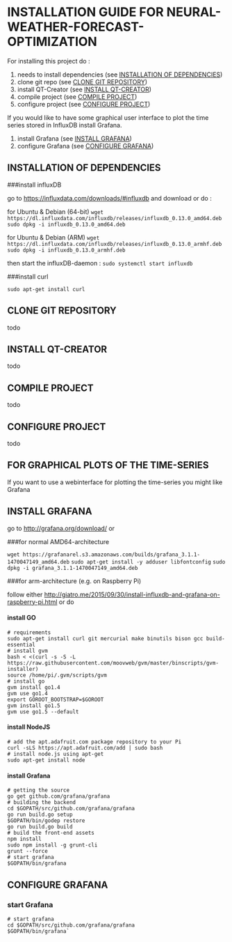 # INSTALLATION GUIDE FOR NEURAL-WEATHER-FORECAST-OPTIMIZATION

For installing this project do :

1. needs to install dependencies (see [INSTALLATION OF DEPENDENCIES](#DEPENDENCIES))
2. clone git repo (see [CLONE GIT REPOSITORY](#CLONE))
3. install QT-Creator (see [INSTALL QT-CREATOR](#QT))
4. compile project (see [COMPILE PROJECT](#COMPILE))
5. configure project (see [CONFIGURE PROJECT](#CONFIGURE))

If you would like to have some graphical user interface to plot the time series stored in InfluxDB install Grafana.

1. install Grafana (see [INSTALL GRAFANA](#INSTALL_GRAFANA))
2. configure Grafana (see [CONFIGURE GRAFANA](#CONFIGURE_GRAFANA))

## <a name="DEPENDENCIES"></a> INSTALLATION OF DEPENDENCIES

###install influxDB

go to https://influxdata.com/downloads/#influxdb and download or do : 

for Ubuntu & Debian (64-bit)
`wget https://dl.influxdata.com/influxdb/releases/influxdb_0.13.0_amd64.deb`
`sudo dpkg -i influxdb_0.13.0_amd64.deb `

for Ubuntu & Debian (ARM)
`wget https://dl.influxdata.com/influxdb/releases/influxdb_0.13.0_armhf.deb`
`sudo dpkg -i influxdb_0.13.0_armhf.deb`

then start the influxDB-daemon :
`sudo systemctl start influxdb`


###install curl

`sudo apt-get install curl`

## <a name="CLONE"></a> CLONE GIT REPOSITORY
todo
## <a name="QT"></a> INSTALL QT-CREATOR
todo
## <a name="COMPILE"></a> COMPILE PROJECT
todo
## <a name="CONFIGURE"></a> CONFIGURE PROJECT
todo

## FOR GRAPHICAL PLOTS OF THE TIME-SERIES
If you want to use a webinterface for plotting the time-series you might like Grafana

## <a name="INSTALL_GRAFANA"></a> INSTALL GRAFANA
go to http://grafana.org/download/ or

###for normal AMD64-architecture

`wget https://grafanarel.s3.amazonaws.com/builds/grafana_3.1.1-1470047149_amd64.deb`
`sudo apt-get install -y adduser libfontconfig`
`sudo dpkg -i grafana_3.1.1-1470047149_amd64.deb`

###for arm-architecture (e.g. on Raspberry Pi)

follow either http://giatro.me/2015/09/30/install-influxdb-and-grafana-on-raspberry-pi.html or do

#### install GO

```
# requirements
sudo apt-get install curl git mercurial make binutils bison gcc build-essential
# install gvm
bash < <(curl -s -S -L https://raw.githubusercontent.com/moovweb/gvm/master/binscripts/gvm-installer)
source /home/pi/.gvm/scripts/gvm
# install go
gvm install go1.4 
gvm use go1.4 
export GOROOT_BOOTSTRAP=$GOROOT 
gvm install go1.5
gvm use go1.5 --default
```

#### install NodeJS
```
# add the apt.adafruit.com package repository to your Pi
curl -sLS https://apt.adafruit.com/add | sudo bash
# install node.js using apt-get
sudo apt-get install node
```
#### install Grafana

```
# getting the source
go get github.com/grafana/grafana
# building the backend
cd $GOPATH/src/github.com/grafana/grafana
go run build.go setup
$GOPATH/bin/godep restore
go run build.go build
# build the front-end assets
npm install
sudo npm install -g grunt-cli
grunt --force
# start grafana
$GOPATH/bin/grafana
```



## <a name="CONFIGURE_GRAFANA"></a> CONFIGURE GRAFANA
### start Grafana
```
# start grafana
cd $GOPATH/src/github.com/grafana/grafana
$GOPATH/bin/grafana`
```